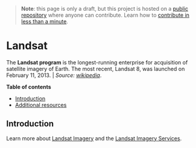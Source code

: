 > **Note**: this page is only a draft, but this project is hosted on a [public repository](https://github.com/hhkaos/awesome-arcgis) where anyone can contribute. Learn how to [contribute in less than a minute](https://github.com/hhkaos/awesome-arcgis/blob/master/CONTRIBUTING.md#contributions).

# Landsat

The **Landsat program** is the longest-running enterprise for acquisition of satellite imagery of Earth. The most recent, Landsat 8, was launched on February 11, 2013. | *Source:  [wikipedia](https://en.wikipedia.org/wiki/Landsat_program)*.

<!-- START doctoc generated TOC please keep comment here to allow auto update -->
<!-- DON'T EDIT THIS SECTION, INSTEAD RE-RUN doctoc TO UPDATE -->
**Table of contents**

- [Introduction](#introduction)
- [Additional resources](#additional-resources)

<!-- END doctoc generated TOC please keep comment here to allow auto update -->

## Introduction

Learn more about [Landsat Imagery](http://www.esri.com/software/landsat-imagery) and the [Landsat Imagery Services](http://www.esri.com/software/landsat-imagery/image-services).

